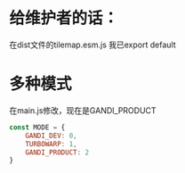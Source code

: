 # 给维护者的话：
在dist文件的tilemap.esm.js
我已export default

# 多种模式
在main.js修改，现在是GANDI_PRODUCT
```js
const MODE = {
    GANDI_DEV: 0,
    TURBOWARP: 1,
    GANDI_PRODUCT: 2
}
```
